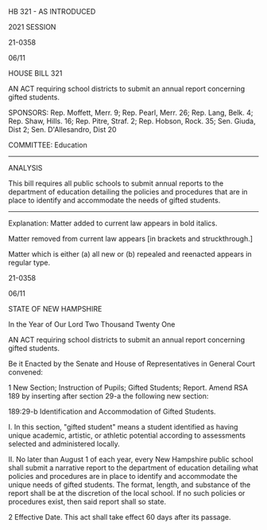  HB 321 - AS INTRODUCED

 

 

2021 SESSION

 21-0358

 06/11

 

HOUSE BILL 321

 

AN ACT requiring school districts to submit an annual report concerning gifted students.

 

SPONSORS: Rep. Moffett, Merr. 9; Rep. Pearl, Merr. 26; Rep. Lang, Belk. 4; Rep. Shaw, Hills. 16; Rep. Pitre, Straf. 2; Rep. Hobson, Rock. 35; Sen. Giuda, Dist 2; Sen. D'Allesandro, Dist 20

 

COMMITTEE: Education

 

-----------------------------------------------------------------

 

ANALYSIS

 

 This bill requires all public schools to submit annual reports to the department of education detailing the policies and procedures that are in place to identify and accommodate the needs of gifted students.

 

- - - - - - - - - - - - - - - - - - - - - - - - - - - - - - - - - - - - - - - - - - - - - - - - - - - - - - - - - - - - - - - - - - - - - - - - - - - 

 

Explanation: Matter added to current law appears in bold italics.

 Matter removed from current law appears [in brackets and struckthrough.]

 Matter which is either (a) all new or (b) repealed and reenacted appears in regular type.

 21-0358

 06/11

 

STATE OF NEW HAMPSHIRE

 

In the Year of Our Lord Two Thousand Twenty One

 

AN ACT requiring school districts to submit an annual report concerning gifted students.

 

Be it Enacted by the Senate and House of Representatives in General Court convened:

 

 1 New Section; Instruction of Pupils; Gifted Students; Report. Amend RSA 189 by inserting after section 29-a the following new section:

 189:29-b Identification and Accommodation of Gifted Students.

 I. In this section, "gifted student" means a student identified as having unique academic, artistic, or athletic potential according to assessments selected and administered locally.

 II. No later than August 1 of each year, every New Hampshire public school shall submit a narrative report to the department of education detailing what policies and procedures are in place to identify and accommodate the unique needs of gifted students. The format, length, and substance of the report shall be at the discretion of the local school. If no such policies or procedures exist, then said report shall so state.

 2 Effective Date. This act shall take effect 60 days after its passage.

